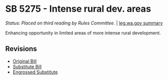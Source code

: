 # SB 5275 - Intense rural dev. areas
*Status: Placed on third reading by Rules Committee.* | [leg.wa.gov summary](https://app.leg.wa.gov/billsummary?BillNumber=5275&Year=2021)

Enhancing opportunity in limited areas of more intense rural development.

## Revisions
* [Original Bill](1/)
* [Substitute Bill](S/)
* [Engrossed Substitute](S.E/)